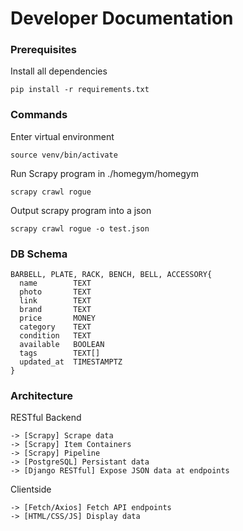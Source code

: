 # Developer Documentation

### Prerequisites

Install all dependencies
```
pip install -r requirements.txt
```

### Commands

Enter virtual environment
```
source venv/bin/activate
```

Run Scrapy program in ./homegym/homegym
```
scrapy crawl rogue 
```

Output scrapy program into a json
```
scrapy crawl rogue -o test.json
```

### DB Schema

```
BARBELL, PLATE, RACK, BENCH, BELL, ACCESSORY{
  name        TEXT
  photo       TEXT
  link        TEXT
  brand       TEXT 
  price       MONEY
  category    TEXT
  condition   TEXT
  available   BOOLEAN
  tags        TEXT[]
  updated_at  TIMESTAMPTZ
}
```

### Architecture

RESTful Backend
```
-> [Scrapy] Scrape data
-> [Scrapy] Item Containers  
-> [Scrapy] Pipeline
-> [PostgreSQL] Persistant data
-> [Django RESTful] Expose JSON data at endpoints
```

Clientside 
```
-> [Fetch/Axios] Fetch API endpoints
-> [HTML/CSS/JS] Display data
```